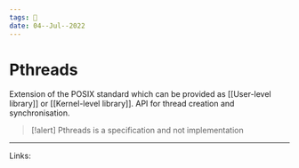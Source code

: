 ```yaml
---
tags: 🌱
date: 04--Jul--2022
---
```


# Pthreads

Extension of the POSIX standard which can be provided as [[User-level library]] or [[Kernel-level library]]. API for thread creation and synchronisation.

> [!alert]
> Pthreads is a specification and not implementation

---
Links: 